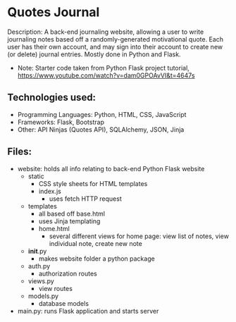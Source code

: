 # Quotes Journal

Description: A back-end journaling website, allowing a user to write journaling notes based off a randomly-generated motivational quote. Each user has their own account, and may sign into their account to create new (or delete) journal entries. Mostly done in Python and Flask.

- Note: Starter code taken from Python Flask project tutorial, https://www.youtube.com/watch?v=dam0GPOAvVI&t=4647s

## Technologies used:

- Programming Languages: Python, HTML, CSS, JavaScript
- Frameworks: Flask, Bootstrap
- Other: API Ninjas (Quotes API), SQLAlchemy, JSON, Jinja

## Files:

- website: holds all info relating to back-end Python Flask website
  - static
    - CSS style sheets for HTML templates
    - index.js
      - uses fetch HTTP request
  - templates
    - all based off base.html
    - uses Jinja templating
    - home.html
      - several different views for home page: view list of notes, view individual note, create new note
  - **init**.py
    - makes website folder a python package
  - auth.py
    - authorization routes
  - views.py
    - view routes
  - models.py
    - database models
- main.py: runs Flask application and starts server
